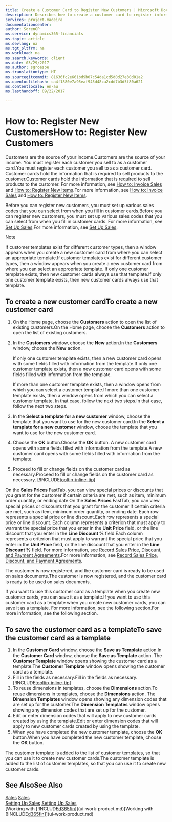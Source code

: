 ```yaml
---
title: Create a Customer Card to Register New Customers | Microsoft Docs
description: Describes how to create a customer card to register information about each new customer or client that you sell to.
services: project-madeira
documentationcenter: 
author: SorenGP
ms.service: dynamics365-financials
ms.topic: article
ms.devlang: na
ms.tgt_pltfrm: na
ms.workload: na
ms.search.keywords: client
ms.date: 03/29/2017
ms.author: sgroespe
ms.translationtype: HT
ms.sourcegitcommit: 81636fc2e661bd9b07c54da1cd5d0d27e30d01a2
ms.openlocfilehash: ca4f1880e7a95eaf945d48ca2cdd7b3d5f80a621
ms.contentlocale: en-au
ms.lasthandoff: 09/22/2017

---
```

# <a name="how-to-register-new-customers"></a><span data-ttu-id="edc50-103">How to: Register New Customers</span><span class="sxs-lookup"><span data-stu-id="edc50-103">How to: Register New Customers</span></span>
<span data-ttu-id="edc50-104">Customers are the source of your income.</span><span class="sxs-lookup"><span data-stu-id="edc50-104">Customers are the source of your income.</span></span> <span data-ttu-id="edc50-105">You must register each customer you sell to as a customer card.</span><span class="sxs-lookup"><span data-stu-id="edc50-105">You must register each customer you sell to as a customer card.</span></span> <span data-ttu-id="edc50-106">Customer cards hold the information that is required to sell products to the customer.</span><span class="sxs-lookup"><span data-stu-id="edc50-106">Customer cards hold the information that is required to sell products to the customer.</span></span> <span data-ttu-id="edc50-107">For more information, see [How to: Invoice Sales](sales-how-invoice-sales.md) and [How to: Register New Items](inventory-how-register-new-items.md).</span><span class="sxs-lookup"><span data-stu-id="edc50-107">For more information, see [How to: Invoice Sales](sales-how-invoice-sales.md) and [How to: Register New Items](inventory-how-register-new-items.md).</span></span>  

<span data-ttu-id="edc50-108">Before you can register new customers, you must set up various sales codes that you can select from when you fill in customer cards.</span><span class="sxs-lookup"><span data-stu-id="edc50-108">Before you can register new customers, you must set up various sales codes that you can select from when you fill in customer cards.</span></span> <span data-ttu-id="edc50-109">For more information, see [Set Up Sales](sales-setup-sales.md).</span><span class="sxs-lookup"><span data-stu-id="edc50-109">For more information, see [Set Up Sales](sales-setup-sales.md).</span></span>

> [!NOTE]  
>   <span data-ttu-id="edc50-110">If customer templates exist for different customer types, then a window appears when you create a new customer card from where you can select an appropriate template.</span><span class="sxs-lookup"><span data-stu-id="edc50-110">If customer templates exist for different customer types, then a window appears when you create a new customer card from where you can select an appropriate template.</span></span> <span data-ttu-id="edc50-111">If only one customer template exists, then new customer cards always use that template.</span><span class="sxs-lookup"><span data-stu-id="edc50-111">If only one customer template exists, then new customer cards always use that template.</span></span>

## <a name="to-create-a-new-customer-card"></a><span data-ttu-id="edc50-112">To create a new customer card</span><span class="sxs-lookup"><span data-stu-id="edc50-112">To create a new customer card</span></span>
1. <span data-ttu-id="edc50-113">On the Home page, choose the **Customers** action to open the list of existing customers.</span><span class="sxs-lookup"><span data-stu-id="edc50-113">On the Home page, choose the **Customers** action to open the list of existing customers.</span></span>  
2. <span data-ttu-id="edc50-114">In the **Customers** window, choose the **New** action.</span><span class="sxs-lookup"><span data-stu-id="edc50-114">In the **Customers** window, choose the **New** action.</span></span>

    <span data-ttu-id="edc50-115">If only one customer template exists, then a new customer card opens with some fields filled with information from the template.</span><span class="sxs-lookup"><span data-stu-id="edc50-115">If only one customer template exists, then a new customer card opens with some fields filled with information from the template.</span></span>

    <span data-ttu-id="edc50-116">If more than one customer template exists, then a window opens from which you can select a customer template.</span><span class="sxs-lookup"><span data-stu-id="edc50-116">If more than one customer template exists, then a window opens from which you can select a customer template.</span></span> <span data-ttu-id="edc50-117">In that case, follow the next two steps.</span><span class="sxs-lookup"><span data-stu-id="edc50-117">In that case, follow the next two steps.</span></span>
3. <span data-ttu-id="edc50-118">In the **Select a template for a new customer** window, choose the template that you want to use for the new customer card.</span><span class="sxs-lookup"><span data-stu-id="edc50-118">In the **Select a template for a new customer** window, choose the template that you want to use for the new customer card.</span></span>
4. <span data-ttu-id="edc50-119">Choose the **OK** button.</span><span class="sxs-lookup"><span data-stu-id="edc50-119">Choose the **OK** button.</span></span> <span data-ttu-id="edc50-120">A new customer card opens with some fields filled with information from the template.</span><span class="sxs-lookup"><span data-stu-id="edc50-120">A new customer card opens with some fields filled with information from the template.</span></span>  
5. <span data-ttu-id="edc50-121">Proceed to fill or change fields on the customer card as necessary.</span><span class="sxs-lookup"><span data-stu-id="edc50-121">Proceed to fill or change fields on the customer card as necessary.</span></span> [!INCLUDE[tooltip-inline-tip](includes/tooltip-inline-tip_md.md)]

<span data-ttu-id="edc50-122">On the **Sales Prices** FastTab, you can view special prices or discounts that you grant for the customer if certain criteria are met, such as item, minimum order quantity, or ending date.</span><span class="sxs-lookup"><span data-stu-id="edc50-122">On the **Sales Prices** FastTab, you can view special prices or discounts that you grant for the customer if certain criteria are met, such as item, minimum order quantity, or ending date.</span></span> <span data-ttu-id="edc50-123">Each row represents a special price or line discount.</span><span class="sxs-lookup"><span data-stu-id="edc50-123">Each row represents a special price or line discount.</span></span> <span data-ttu-id="edc50-124">Each column represents a criterion that must apply to warrant the special price that you enter in the **Unit Price** field, or the line discount that you enter in the **Line Discount %** field.</span><span class="sxs-lookup"><span data-stu-id="edc50-124">Each column represents a criterion that must apply to warrant the special price that you enter in the **Unit Price** field, or the line discount that you enter in the **Line Discount %** field.</span></span> <span data-ttu-id="edc50-125">For more information, see [Record Sales Price, Discount, and Payment Agreements](sales-how-record-sales-price-discount-payment-agreements.md).</span><span class="sxs-lookup"><span data-stu-id="edc50-125">For more information, see [Record Sales Price, Discount, and Payment Agreements](sales-how-record-sales-price-discount-payment-agreements.md).</span></span>

<span data-ttu-id="edc50-126">The customer is now registered, and the customer card is ready to be used on sales documents.</span><span class="sxs-lookup"><span data-stu-id="edc50-126">The customer is now registered, and the customer card is ready to be used on sales documents.</span></span>

<span data-ttu-id="edc50-127">If you want to use this customer card as a template when you create new customer cards, you can save it as a template.</span><span class="sxs-lookup"><span data-stu-id="edc50-127">If you want to use this customer card as a template when you create new customer cards, you can save it as a template.</span></span> <span data-ttu-id="edc50-128">For more information, see the following section.</span><span class="sxs-lookup"><span data-stu-id="edc50-128">For more information, see the following section.</span></span>

## <a name="to-save-the-customer-card-as-a-template"></a><span data-ttu-id="edc50-129">To save the customer card as a template</span><span class="sxs-lookup"><span data-stu-id="edc50-129">To save the customer card as a template</span></span>
1. <span data-ttu-id="edc50-130">In the **Customer Card** window, choose the **Save as Template** action.</span><span class="sxs-lookup"><span data-stu-id="edc50-130">In the **Customer Card** window, choose the **Save as Template** action.</span></span> <span data-ttu-id="edc50-131">The **Customer Template** window opens showing the customer card as a template.</span><span class="sxs-lookup"><span data-stu-id="edc50-131">The **Customer Template** window opens showing the customer card as a template.</span></span>
2. <span data-ttu-id="edc50-132">Fill in the fields as necessary.</span><span class="sxs-lookup"><span data-stu-id="edc50-132">Fill in the fields as necessary.</span></span> [!INCLUDE[tooltip-inline-tip](includes/tooltip-inline-tip_md.md)]
3. <span data-ttu-id="edc50-133">To reuse dimensions in templates, choose the **Dimensions** action.</span><span class="sxs-lookup"><span data-stu-id="edc50-133">To reuse dimensions in templates, choose the **Dimensions** action.</span></span> <span data-ttu-id="edc50-134">The **Dimension Templates** window opens showing any dimension codes that are set up for the customer.</span><span class="sxs-lookup"><span data-stu-id="edc50-134">The **Dimension Templates** window opens showing any dimension codes that are set up for the customer.</span></span>
4. <span data-ttu-id="edc50-135">Edit or enter dimension codes that will apply to new customer cards created by using the template.</span><span class="sxs-lookup"><span data-stu-id="edc50-135">Edit or enter dimension codes that will apply to new customer cards created by using the template.</span></span>  
5. <span data-ttu-id="edc50-136">When you have completed the new customer template, choose the **OK** button.</span><span class="sxs-lookup"><span data-stu-id="edc50-136">When you have completed the new customer template, choose the **OK** button.</span></span>

<span data-ttu-id="edc50-137">The customer template is added to the list of customer templates, so that you can use it to create new customer cards.</span><span class="sxs-lookup"><span data-stu-id="edc50-137">The customer template is added to the list of customer templates, so that you can use it to create new customer cards.</span></span>

## <a name="see-also"></a><span data-ttu-id="edc50-138">See Also</span><span class="sxs-lookup"><span data-stu-id="edc50-138">See Also</span></span>
<span data-ttu-id="edc50-139">[Sales](sales-manage-sales.md)  </span><span class="sxs-lookup"><span data-stu-id="edc50-139">[Sales](sales-manage-sales.md)  </span></span>  
<span data-ttu-id="edc50-140">[Setting Up Sales](sales-setup-sales.md)  </span><span class="sxs-lookup"><span data-stu-id="edc50-140">[Setting Up Sales](sales-setup-sales.md)  </span></span>  
<span data-ttu-id="edc50-141">[Working with [!INCLUDE[d365fin](includes/d365fin_md.md)]](ui-work-product.md)</span><span class="sxs-lookup"><span data-stu-id="edc50-141">[Working with [!INCLUDE[d365fin](includes/d365fin_md.md)]](ui-work-product.md)</span></span>


